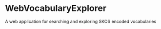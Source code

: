 WebVocabularyExplorer
=====================

A web application for searching and exploring SKOS encoded vocabularies 